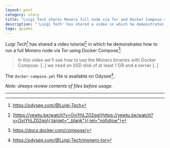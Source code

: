 ```yaml
---
layout: post
category: story
title: "Luigi Tech shares Monero full node via Tor and Docker Compose video tutorial"
description: "'Luigi Tech' has shared a video in which he demonstrates how to run a full Monero node via Tor using Docker Compose."
tags: guides
---
```


*Luigi Tech*[^1] has shared a video tutorial[^2] in which he demonstrates how to run a full Monero node via Tor using Docker Compose[^3]:

> In this video we'll see how to use the Monero binaries with Docker Compose. [..] we need an SSD disk of at least 1 GB and a server [..]

The `docker-compose.yml` file is available on Odysee[^4].

*Note: always review contents of files before usage.*

---

[^1]: https://odysee.com/@Luigi-Tech
[^2]: [https://yewtu.be/watch?v=OviYhLZ02qg](https://yewtu.be/watch?v=OviYhLZ02qg){:target="_blank"}{:rel="nofollow"}
[^3]: https://docs.docker.com/compose/
[^4]: https://odysee.com/@Luigi-Tech/monero-tor
